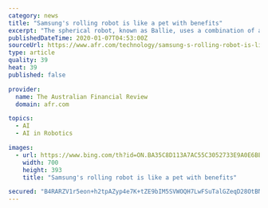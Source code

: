 ```yaml
---
category: news
title: "Samsung's rolling robot is like a pet with benefits"
excerpt: "The spherical robot, known as Ballie, uses a combination of artificial intelligence and video cameras to constantly monitor its owners house, and provide services such as companionship to pets that are left alone in the house; working as a fitness assistant that videos its owner's exercise routines from a variety of angles; automatically ..."
publishedDateTime: 2020-01-07T04:53:00Z
sourceUrl: https://www.afr.com/technology/samsung-s-rolling-robot-is-like-a-pet-with-benefits-20200107-p53pgq
type: article
quality: 39
heat: 39
published: false

provider:
  name: The Australian Financial Review
  domain: afr.com

topics:
  - AI
  - AI in Robotics

images:
  - url: https://www.bing.com/th?id=ON.BA35C8D113A7AC55C3052733E9A0E6BE
    width: 700
    height: 393
    title: "Samsung's rolling robot is like a pet with benefits"

secured: "B4RARZV1r5eon+h2tpAZyp4e7K+tZE9bIM5SVWOQH7LwFSuTalGZeqD28OtBNjVTACgrPtU7dKMxPTU+LIQP8ZkBYSvbyXbX/7VO6srZuiQ6m3CSnbGxdhoeHgyQKbq7IhMLeEeysp2zJDOV3WnQSe37kU0cZ7F+yqOT/GtersILxnYysTWmW736hZej/UueryRPbiKclY9unHZ5dZvn3DsEjxGbxiy1LbRJWWZ9Um68DhhEDTjcu8kHoQPqrVwdojxNQ9vWUE7YuYfEwqhQmA==;vbIlLBu2nGPimt/uwy17GQ=="
---
```


